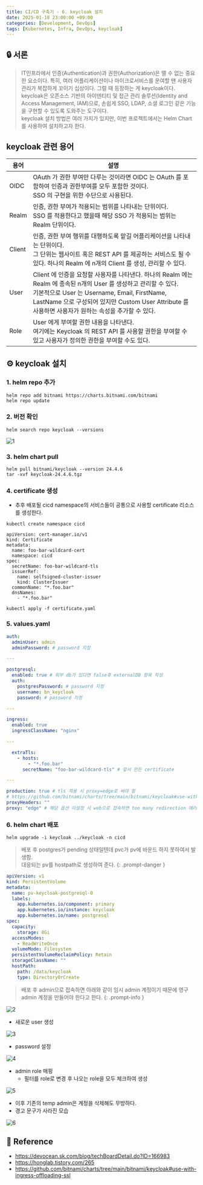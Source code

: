 ```yaml
---
title: CI/CD 구축기 - 6. keycloak 설치
date: 2025-01-18 23:00:00 +09:00
categories: [Development, DevOps]
tags: [Kubernetes, Infra, DevOps, keycloak]
---
```


## 🔒 서론

> IT인프라에서 인증(Authentication)과 권한(Authorization)은 뗄 수 없는 중요한 요소이다. 특히, 여러 어플리케이션이나 마이크로서비스를 운여할 땐 사용자 관리가 복잡하게 꼬이기 십상이다. 그럴 때 등장하는 게 keycloak이다.  
> keycloak은 오픈소스 기반의 아이덴티티 및 접근 관리 솔루션(Identity and Access Management, IAM)으로, 손쉽게 SSO, LDAP, 소셜 로그인 같은 기능을 구현할 수 있도록 도와주는 도구이다.  
> keycloak 설치 방법은 여러 가지가 있지만, 이번 프로젝트에서는 Helm Chart를 사용하여 설치하고자 한다.

## keycloak 관련 용어

용어     | 설명
-------|---------------------------------------------------------------------------------------------
OIDC   | OAuth 가 권한 부여만 다루는 것이라면 OIDC 는 OAuth 를 포함하여 인증과 권한부여를 모두 포함한 것이다.<br>SSO 의 구현을 위한 수단으로 사용된다.
Realm  | 인증, 권한 부여가 적용되는 범위를 나타내는 단위이다.<br>SSO 를 적용한다고 했을때 해당 SSO 가 적용되는 범위는 Realm 단위이다.
Client | 인증, 권한 부여 행위를 대행하도록 맡길 어플리케이션을 나타내는 단위이다.<br>그 단위는 웹사이트 혹은 REST API 를 제공하는 서비스도 될 수 있다. 하나의 Realm 에 n개의 Client 를 생성, 관리할 수 있다.
User   | Client 에 인증을 요청할 사용자를 나타낸다. 하나의 Realm 에는 Realm 에 종속된 n개의 User 를 생성하고 관리할 수 있다.<br>기본적으로 User 는 Username, Email, FirstName, LastName 으로 구성되어 있지만 Custom User Attribute 를 사용하면 사용자가 원하는 속성을 추가할 수 있다.
Role   | User 에게 부여할 권한 내용을 나타낸다.<br>여기에는 Keycloak 의 REST API 를 사용할 권한을 부여할 수 있고 사용자가 정의한 권한을 부여할 수도 있다.

## ⚙️ keycloak 설치

### 1. helm repo 추가

```shell
helm repo add bitnami https://charts.bitnami.com/bitnami
helm repo update
```

### 2. 버전 확인

```shell
helm search repo keycloak --versions
```

![1](assets\post_imgs\2025-01-17-cicd_project_keycloak\1.png)

### 3. helm chart pull

```shell
helm pull bitnami/keycloak --version 24.4.6
tar -xvf keycloak-24.4.6.tgz
```

### 4. certificate 생성

- 추후 배포될 cicd namespace의 서비스들이 공통으로 사용할 certificate 리소스를 생성한다.

```shell
kubectl create namespace cicd
```

```shell
apiVersion: cert-manager.io/v1
kind: Certificate
metadata:
  name: foo-bar-wildcard-cert
  namespace: cicd
spec:
  secretName: foo-bar-wildcard-tls
  issuerRef:
    name: selfsigned-cluster-issuer
    kind: ClusterIssuer
  commonName: "*.foo.bar"
  dnsNames:
    - "*.foo.bar"
```

```shell
kubectl apply -f certificate.yaml
```

### 5. values.yaml

```yaml
auth:
  adminUser: admin
  adminPassword: # password 지정

---

postgresql: 
  enabled: true # 외부 db가 있다면 false후 externalDB 항목 작성
  auth:
    postgresPassword: # password 지정
    username: bn_keycloak
    password: # password 지정

---

ingress:
  enabled: true
  ingressClassName: "nginx"

---

  extraTls:
    - hosts:
        - "*.foo.bar"
      secretName: "foo-bar-wildcard-tls" # 앞서 만든 certificate

---

production: true # tls 적용 시 proxy=edge로 써야 함
# https://github.com/bitnami/charts/tree/main/bitnami/keycloak#use-with-ingress-offloading-ssl
proxyHeaders: ""
proxy: "edge" # 해당 옵션 미설정 시 web으로 접속하면 too many redirection 에러 발생
```

### 6. helm chart 배포

```shell
helm upgrade -i keycloak ../keycloak -n cicd
```

> 배포 후 postgres가 pending 상태일텐데 pvc가 pv에 바운드 하지 못하여서 발생함.  
> 대응되는 pv를 hostpath로 생성하여 준다.
{: .prompt-danger }

```yaml
apiVersion: v1
kind: PersistentVolume
metadata:
  name: pv-keycloak-postgresql-0
  labels:
    app.kubernetes.io/component: primary
    app.kubernetes.io/instance: keycloak
    app.kubernetes.io/name: postgresql
spec:
  capacity:
    storage: 8Gi
  accessModes:
    - ReadWriteOnce
  volumeMode: Filesystem
  persistentVolumeReclaimPolicy: Retain
  storageClassName: ""
  hostPath:
    path: /data/keycloak
    type: DirectoryOrCreate
```

> 배포 후 admin으로 접속하면 아래와 같이 임시 admin 계정이기 때문에 영구 admin 계정을 만들어야 한다고 한다.
{: .prompt-info }

![2](assets\post_imgs\2025-01-17-cicd_project_keycloak\2.png)

- 새로운 user 생성

![3](assets\post_imgs\2025-01-17-cicd_project_keycloak\3.png)

- password 설정

![4](assets\post_imgs\2025-01-17-cicd_project_keycloak\4.png)

- admin role 매핑
  - 필터를 role로 변경 후 나오는 role을 모두 체크하여 생성

![5](assets\post_imgs\2025-01-17-cicd_project_keycloak\5.png)

- 이후 기존의 temp admin은 계정을 삭제해도 무방하다.
- 경고 문구가 사라진 모습

![6](assets\post_imgs\2025-01-17-cicd_project_keycloak\6.png)

## 📑 Reference

- <https://devocean.sk.com/blog/techBoardDetail.do?ID=166983>
- <https://honglab.tistory.com/265>
- <https://github.com/bitnami/charts/tree/main/bitnami/keycloak#use-with-ingress-offloading-ssl>
